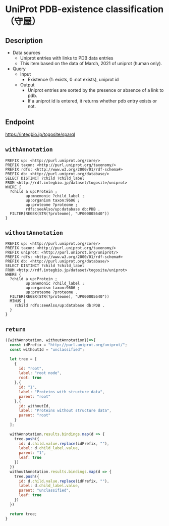 # UniProt PDB-existence classification（守屋）

## Description
 
- Data sources
    - Uniprot entries with links to PDB data entries
    - This item based on the data of March, 2021 of uniprot (human only).
- Query
    - Input
        - Existence (1: exists, 0 :not exists), uniprot id
    - Output
        - Uniprot entries are sorted by the presence or absence of a link to pdb.
        - If a uniprot id is entered, it returns whether pdb entry exists or not.

## Endpoint
https://integbio.jp/togosite/sparql

## `withAnnotation`
```sparql
PREFIX up: <http://purl.uniprot.org/core/>
PREFIX taxon: <http://purl.uniprot.org/taxonomy/>
PREFIX rdfs: <http://www.w3.org/2000/01/rdf-schema#>
PREFIX db: <http://purl.uniprot.org/database/>
SELECT DISTINCT ?child ?child_label
FROM <http://rdf.integbio.jp/dataset/togosite/uniprot>
WHERE {
  ?child a up:Protein ;
         up:mnemonic ?child_label ;
         up:organism taxon:9606 ;
         up:proteome ?proteome ;
         rdfs:seeAlso/up:database db:PDB .
  FILTER(REGEX(STR(?proteome), "UP000005640"))
}
```

## `withoutAnnotation`
```sparql
PREFIX up: <http://purl.uniprot.org/core/>
PREFIX taxon: <http://purl.uniprot.org/taxonomy/>
PREFIX uniprot: <http://purl.uniprot.org/uniprot/>
PREFIX rdfs: <http://www.w3.org/2000/01/rdf-schema#>
PREFIX db: <http://purl.uniprot.org/database/>
SELECT DISTINCT ?child ?child_label
FROM <http://rdf.integbio.jp/dataset/togosite/uniprot>
WHERE {
  ?child a up:Protein ;
         up:mnemonic ?child_label ;
         up:organism taxon:9606 ;
         up:proteome ?proteome .
  FILTER(REGEX(STR(?proteome), "UP000005640"))
  MINUS {
    ?child rdfs:seeAlso/up:database db:PDB . 
  }
}
```

## `return`
```javascript
({withAnnotation, withoutAnnotation})=>{
  const idPrefix = "http://purl.uniprot.org/uniprot/";
  const withoutId = "unclassified";
  
  let tree = [
    {
      id: "root",
      label: "root node",
      root: true
    },{
      id: "1",
      label: "Proteins with structure data",
      parent: "root"
    },{
      id: withoutId,
      label: "Proteins without structure data",
      parent: "root"
    }
  ];  
  
  withAnnotation.results.bindings.map(d => {
    tree.push({
      id: d.child.value.replace(idPrefix, ""),
      label: d.child_label.value,
      parent: "1",
      leaf: true
    })
  })
  withoutAnnotation.results.bindings.map(d => {
    tree.push({
      id: d.child.value.replace(idPrefix, ""),
      label: d.child_label.value,
      parent: "unclassified",
      leaf: true
    })
  })
    
  return tree;
}
```